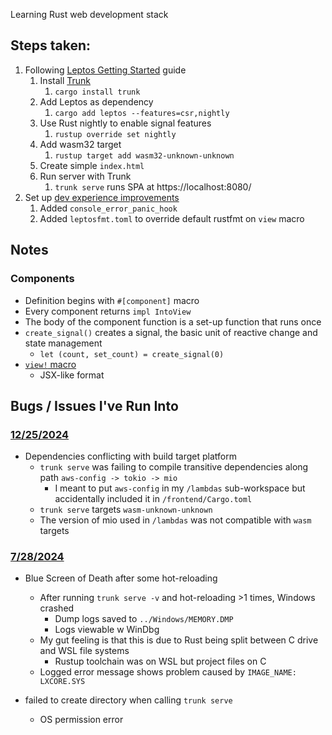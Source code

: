 Learning Rust web development stack

## Steps taken:

1. Following [Leptos Getting Started](https://book.leptos.dev/getting_started/index.html) guide
    1. Install [Trunk](https://trunkrs.dev/)
        1. `cargo install trunk`
    2. Add Leptos as dependency
        1. `cargo add leptos --features=csr,nightly`
    3. Use Rust nightly to enable signal features
        1. `rustup override set nightly`
    4. Add wasm32 target
        1. `rustup target add wasm32-unknown-unknown`
    5. Create simple `index.html`
    6. Run server with Trunk
        1. `trunk serve` runs SPA at https://localhost:8080/
2. Set up [dev experience improvements](https://book.leptos.dev/getting_started/leptos_dx.html)
    1. Added `console_error_panic_hook`
    2. Added `leptosfmt.toml` to override default rustfmt on `view` macro

## Notes

### Components

- Definition begins with `#[component]` macro
- Every component returns `impl IntoView`
- The body of the component function is a set-up function that runs once
- `create_signal()` creates a signal, the basic unit of reactive change and state management
    - `let (count, set_count) = create_signal(0)`
- [`view!` macro](https://docs.rs/leptos/latest/leptos/macro.view.html)
    - JSX-like format

## Bugs / Issues I've Run Into

### <u>12/25/2024</u>

- Dependencies conflicting with build target platform
    - `trunk serve` was failing to compile transitive dependencies along path `aws-config -> tokio -> mio`
        - I meant to put `aws-config` in my `/lambdas` sub-workspace but accidentally included it
          in `/frontend/Cargo.toml`
    - `trunk serve` targets `wasm-unknown-unknown`
    - The version of mio used in `/lambdas` was not compatible with `wasm` targets

### <u>7/28/2024</u>

- Blue Screen of Death after some hot-reloading
    - After running `trunk serve -v` and hot-reloading >1 times, Windows crashed
        - Dump logs saved to `../Windows/MEMORY.DMP`
        - Logs viewable w WinDbg
    - My gut feeling is that this is due to Rust being split between C drive and WSL file systems
        - Rustup toolchain was on WSL but project files on C
    - Logged error message shows problem caused by `IMAGE_NAME:  LXCORE.SYS`

- failed to create directory when calling `trunk serve`
    - OS permission error

